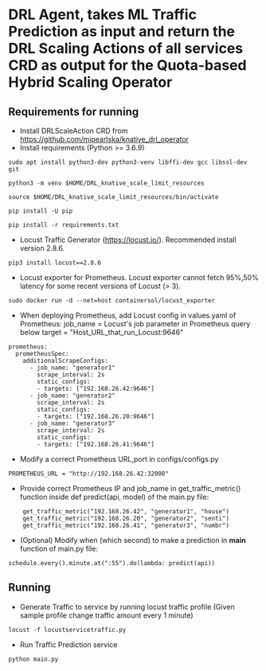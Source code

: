 # DRL Agent, takes ML Traffic Prediction as input and return the DRL Scaling Actions of all services CRD as output for the Quota-based Hybrid Scaling Operator

## Requirements for running
- Install DRLScaleAction CRD from https://github.com/mipearlska/knative_drl_operator
- Install requirements (Python >= 3.6.9)
```
sudo apt install python3-dev python3-venv libffi-dev gcc libssl-dev git
```
```
python3 -m venv $HOME/DRL_knative_scale_limit_resources
```
```
source $HOME/DRL_knative_scale_limit_resources/bin/activate
```
```
pip install -U pip
```
```
pip install -r requirements.txt
```
- Locust Traffic Generator (https://locust.io/). Recommended install version 2.8.6.
```
pip3 install locust==2.8.6
```
- Locust exporter for Prometheus. Locust exporter cannot fetch 95%,50% latency for some recent versions of Locust (> 3). 
```
sudo docker run -d --net=host containersol/locust_exporter
```
- When deploying Prometheus, add Locust config in values.yaml of Prometheus:
job_name = Locust's job parameter in Prometheus query below
target = "Host_URL_that_run_Locust:9646"
```
prometheus:
  prometheusSpec:
    additionalScrapeConfigs:
      - job_name: "generator1"
        scrape_interval: 2s
        static_configs:
        - targets: ["192.168.26.42:9646"]
      - job_name: "generator2"
        scrape_interval: 2s
        static_configs:
        - targets: ["192.168.26.20:9646"]
      - job_name: "generator3"
        scrape_interval: 2s
        static_configs:
        - targets: ["192.168.26.41:9646"]  
```
- Modify a correct Prometheus URL,port in configs/configs.py
```
PROMETHEUS_URL = "http://192.168.26.42:32000"
```
- Provide correct Prometheus IP and job_name in get_traffic_metric() function inside def predict(api, model) of the main.py file:
```
    get_traffic_metric("192.168.26.42", "generator1", "house")
    get_traffic_metric("192.168.26.20", "generator2", "senti")
    get_traffic_metric("192.168.26.41", "generator3", "numbr")
```
- (Optional) Modify when (which second) to make a prediction in __main__ function of main.py file:
```
schedule.every().minute.at(":55").do(lambda: predict(api))
```
## Running
- Generate Traffic to service by running locust traffic profile (Given sample profile change traffic amount every 1 minute)
```
locust -f locustservicetraffic.py
```
- Run Traffic Prediction service
```
python main.py
```
